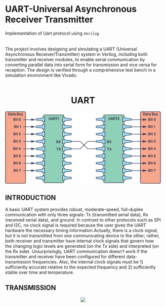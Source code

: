 # UART-Universal Asynchronous Receiver Transmitter
Implementation of Uart protocol using *`Verilog`*
</br>
</br>
</br>
The project involves designing and simulating a UART (Universal Asynchronous Receiver/Transmitter) system in Verilog, including both transmitter and receiver modules, to enable serial communication by converting parallel data into serial form for transmission and vice versa for reception. The design is verified through a comprehensive test bench in a simulation environment like Vivado.
</br>
</br>
<h1 align="center">UART</h1>
<p align="center">
<img src=https://github.com/Karthigaa-S/Uart_protocol/blob/main/images/335962-fig-02.svg>
</p>

## INTRODUCTION
A basic UART system provides robust, moderate-speed, full-duplex communication with only three signals: Tx (transmitted serial data), Rx (received serial data), and ground. In contrast to other protocols such as SPI and I2C, no clock signal is required because the user gives the UART hardware the necessary timing information.Actually, there is a clock signal, but it is not transmitted from one communicating device to the other; rather, both receiver and transmitter have internal clock signals that govern how the changing logic levels are generated (on the Tx side) and interpreted (on the Rx side). Unsurprisingly, UART communication doesn’t work if the transmitter and receiver have been configured for different data-transmission frequencies. Also, the internal clock signals must be 1) sufficiently accurate relative to the expected frequency and 2) sufficiently stable over time and temperature.

## TRANSMISSION
<p align="center">
<img src=
 







